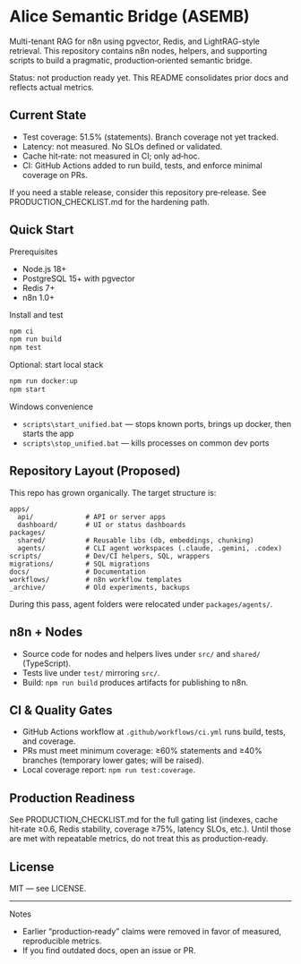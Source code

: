 # Alice Semantic Bridge (ASEMB)

Multi-tenant RAG for n8n using pgvector, Redis, and LightRAG-style retrieval. This repository contains n8n nodes, helpers, and supporting scripts to build a pragmatic, production‑oriented semantic bridge.

Status: not production ready yet. This README consolidates prior docs and reflects actual metrics.

## Current State

- Test coverage: 51.5% (statements). Branch coverage not yet tracked.
- Latency: not measured. No SLOs defined or validated.
- Cache hit‑rate: not measured in CI; only ad‑hoc.
- CI: GitHub Actions added to run build, tests, and enforce minimal coverage on PRs.

If you need a stable release, consider this repository pre‑release. See PRODUCTION_CHECKLIST.md for the hardening path.

## Quick Start

Prerequisites
- Node.js 18+
- PostgreSQL 15+ with pgvector
- Redis 7+
- n8n 1.0+

Install and test
```bash
npm ci
npm run build
npm test
```

Optional: start local stack
```bash
npm run docker:up
npm start
```

Windows convenience
- `scripts\start_unified.bat` — stops known ports, brings up docker, then starts the app
- `scripts\stop_unified.bat` — kills processes on common dev ports

## Repository Layout (Proposed)

This repo has grown organically. The target structure is:

```
apps/
  api/             # API or server apps
  dashboard/       # UI or status dashboards
packages/
  shared/          # Reusable libs (db, embeddings, chunking)
  agents/          # CLI agent workspaces (.claude, .gemini, .codex)
scripts/           # Dev/CI helpers, SQL, wrappers
migrations/        # SQL migrations
docs/              # Documentation
workflows/         # n8n workflow templates
_archive/          # Old experiments, backups
```

During this pass, agent folders were relocated under `packages/agents/`.

## n8n + Nodes

- Source code for nodes and helpers lives under `src/` and `shared/` (TypeScript).
- Tests live under `test/` mirroring `src/`.
- Build: `npm run build` produces artifacts for publishing to n8n.

## CI & Quality Gates

- GitHub Actions workflow at `.github/workflows/ci.yml` runs build, tests, and coverage.
- PRs must meet minimum coverage: ≥60% statements and ≥40% branches (temporary lower gates; will be raised).
- Local coverage report: `npm run test:coverage`.

## Production Readiness

See PRODUCTION_CHECKLIST.md for the full gating list (indexes, cache hit‑rate ≥0.6, Redis stability, coverage ≥75%, latency SLOs, etc.). Until those are met with repeatable metrics, do not treat this as production‑ready.

## License

MIT — see LICENSE.

---

Notes
- Earlier “production‑ready” claims were removed in favor of measured, reproducible metrics.
- If you find outdated docs, open an issue or PR.

